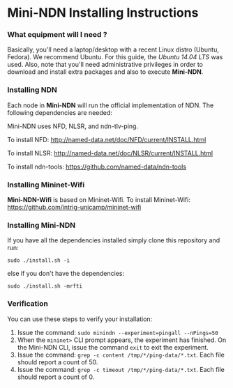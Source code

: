 Mini-NDN Installing Instructions
================================

### What equipment will I need ?

Basically, you'll need a laptop/desktop with a recent Linux distro (Ubuntu, Fedora).
We recommend Ubuntu. For this guide, the _Ubuntu 14.04 LTS_ was used.
Also, note that you'll need administrative privileges in order to download and install
extra packages and also to execute **Mini-NDN**.

### Installing NDN

Each node in **Mini-NDN** will run the official implementation of NDN. The following dependencies are needed:

Mini-NDN uses NFD, NLSR, and ndn-tlv-ping.

To install NFD:
http://named-data.net/doc/NFD/current/INSTALL.html

To install NLSR:
http://named-data.net/doc/NLSR/current/INSTALL.html

To install ndn-tools:
https://github.com/named-data/ndn-tools

### Installing Mininet-Wifi

**Mini-NDN-Wifi** is based on Mininet-Wifi. To install Mininet-Wifi:
https://github.com/intrig-unicamp/mininet-wifi

### Installing **Mini-NDN**

If you have all the dependencies installed simply clone this repository and run:

    sudo ./install.sh -i

else if you don't have the dependencies:

    sudo ./install.sh -mrfti

### Verification

You can use these steps to verify your installation:

1. Issue the command: `sudo minindn --experiment=pingall --nPings=50`
2. When the `mininet>` CLI prompt appears, the experiment has finished. On the Mini-NDN CLI, issue the command `exit` to exit the experiment.
3. Issue the command: `grep -c content /tmp/*/ping-data/*.txt`. Each file should report a count of 50.
4. Issue the command: `grep -c timeout /tmp/*/ping-data/*.txt`. Each file should report a count of 0.
